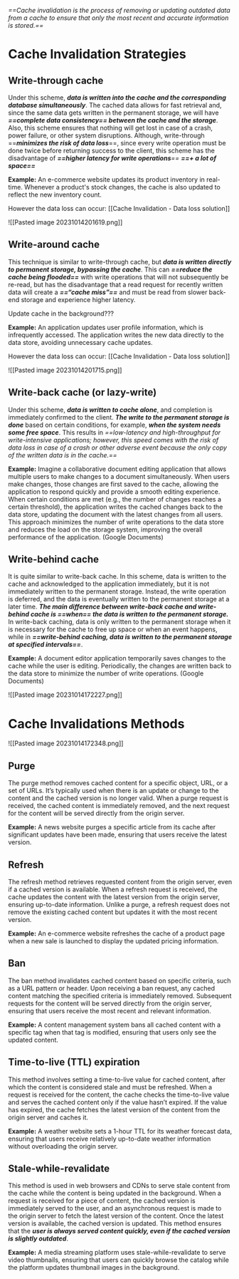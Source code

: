 *==Cache invalidation is the process of removing or updating outdated data from a cache to ensure that only the most recent and accurate information is stored.==*

# Cache Invalidation Strategies

## Write-through cache

Under this scheme, ***data is written into the cache and the corresponding database simultaneously***. The cached data allows for fast retrieval and, since the same data gets written in the permanent storage, we will have ***==complete data consistency== between the cache and the storage***. Also, this scheme ensures that nothing will get lost in case of a crash, power failure, or other system disruptions. Although, write-through ==***minimizes the risk of data loss***==, since every write operation must be done twice before returning success to the client, this scheme has the disadvantage of ***==higher latency for write operations**==* ***==+ a lot of space==***

**Example:** An e-commerce website updates its product inventory in real-time. Whenever a product's stock changes, the cache is also updated to reflect the new inventory count.

However the data loss can occur: [[Cache Invalidation - Data loss solution]]

![[Pasted image 20231014201619.png]]

## Write-around cache

This technique is similar to write-through cache, but ***data is written directly to permanent storage, bypassing the cache***. This can ***==reduce the cache being flooded==*** with write operations that will not subsequently be re-read, but has the disadvantage that a read request for recently written data will create a ***==“cache miss”==*** and must be read from slower back-end storage and experience higher latency.

Update cache in the background???

**Example:** An application updates user profile information, which is infrequently accessed. The application writes the new data directly to the data store, avoiding unnecessary cache updates.

However the data loss can occur: [[Cache Invalidation - Data loss solution]]

![[Pasted image 20231014201715.png]]

## Write-back cache (or lazy-write)

Under this scheme, ***data is written to cache alone***, and completion is immediately confirmed to the client. ***The write to the permanent storage is done*** based on certain conditions, for example, ***when the system needs some free space***. This results in *==low-latency and high-throughput for write-intensive applications; however, this speed comes with the risk of data loss in case of a crash or other adverse event because the only copy of the written data is in the cache.==*

**Example:** Imagine a collaborative document editing application that allows multiple users to make changes to a document simultaneously. When users make changes, those changes are first saved to the cache, allowing the application to respond quickly and provide a smooth editing experience. When certain conditions are met (e.g., the number of changes reaches a certain threshold), the application writes the cached changes back to the data store, updating the document with the latest changes from all users. This approach minimizes the number of write operations to the data store and reduces the load on the storage system, improving the overall performance of the application. (Google Documents)

## Write-behind cache

It is quite similar to write-back cache. In this scheme, data is written to the cache and acknowledged to the application immediately, but it is not immediately written to the permanent storage. Instead, the write operation is deferred, and the data is eventually written to the permanent storage at a later time. ***The main difference between write-back cache and write-behind cache is ==when== the data is written to the permanent storage.*** In write-back caching, data is only written to the permanent storage when it is necessary for the cache to free up space or when an event happens, while in ***==write-behind caching, data is written to the permanent storage at specified intervals==***.

**Example:** A document editor application temporarily saves changes to the cache while the user is editing. Periodically, the changes are written back to the data store to minimize the number of write operations. (Google Documents)

![[Pasted image 20231014172227.png]]


# Cache Invalidations Methods

![[Pasted image 20231014172348.png]]

## Purge

The purge method removes cached content for a specific object, URL, or a set of URLs. It’s typically used when there is an update or change to the content and the cached version is no longer valid. When a purge request is received, the cached content is immediately removed, and the next request for the content will be served directly from the origin server.

**Example:** A news website purges a specific article from its cache after significant updates have been made, ensuring that users receive the latest version.

## Refresh

The refresh method retrieves requested content from the origin server, even if a cached version is available. When a refresh request is received, the cache updates the content with the latest version from the origin server, ensuring up-to-date information. Unlike a purge, a refresh request does not remove the existing cached content but updates it with the most recent version.

**Example:** An e-commerce website refreshes the cache of a product page when a new sale is launched to display the updated pricing information.

## Ban

The ban method invalidates cached content based on specific criteria, such as a URL pattern or header. Upon receiving a ban request, any cached content matching the specified criteria is immediately removed. Subsequent requests for the content will be served directly from the origin server, ensuring that users receive the most recent and relevant information.

**Example:** A content management system bans all cached content with a specific tag when that tag is modified, ensuring that users only see the updated content.

## Time-to-live (TTL) expiration

This method involves setting a time-to-live value for cached content, after which the content is considered stale and must be refreshed. When a request is received for the content, the cache checks the time-to-live value and serves the cached content only if the value hasn’t expired. If the value has expired, the cache fetches the latest version of the content from the origin server and caches it.

**Example:** A weather website sets a 1-hour TTL for its weather forecast data, ensuring that users receive relatively up-to-date weather information without overloading the origin server.

## Stale-while-revalidate

This method is used in web browsers and CDNs to serve stale content from the cache while the content is being updated in the background. When a request is received for a piece of content, the cached version is immediately served to the user, and an asynchronous request is made to the origin server to fetch the latest version of the content. Once the latest version is available, the cached version is updated. This method ensures that the ***user is always served content quickly, even if the cached version is slightly outdated***.

**Example:** A media streaming platform uses stale-while-revalidate to serve video thumbnails, ensuring that users can quickly browse the catalog while the platform updates thumbnail images in the background.

